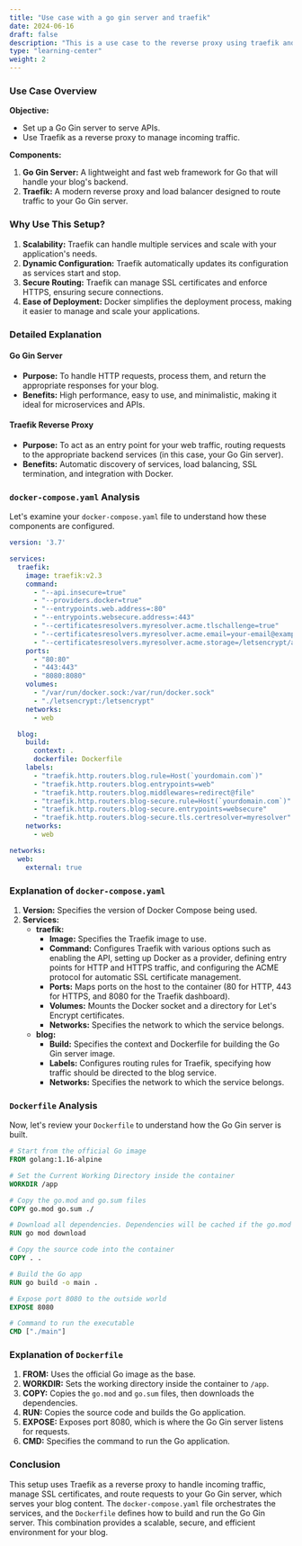 ```yaml
---
title: "Use case with a go gin server and traefik"
date: 2024-06-16
draft: false
description: "This is a use case to the reverse proxy using traefik and golang gin server using compage."
type: "learning-center"
weight: 2
---
```


### Use Case Overview

**Objective:**
- Set up a Go Gin server to serve APIs.
- Use Traefik as a reverse proxy to manage incoming traffic.

**Components:**
1. **Go Gin Server:** A lightweight and fast web framework for Go that will handle your blog's backend.
2. **Traefik:** A modern reverse proxy and load balancer designed to route traffic to your Go Gin server.

### Why Use This Setup?

1. **Scalability:** Traefik can handle multiple services and scale with your application's needs.
2. **Dynamic Configuration:** Traefik automatically updates its configuration as services start and stop.
3. **Secure Routing:** Traefik can manage SSL certificates and enforce HTTPS, ensuring secure connections.
4. **Ease of Deployment:** Docker simplifies the deployment process, making it easier to manage and scale your applications.

### Detailed Explanation

#### Go Gin Server

- **Purpose:** To handle HTTP requests, process them, and return the appropriate responses for your blog.
- **Benefits:** High performance, easy to use, and minimalistic, making it ideal for microservices and APIs.

#### Traefik Reverse Proxy

- **Purpose:** To act as an entry point for your web traffic, routing requests to the appropriate backend services (in this case, your Go Gin server).
- **Benefits:** Automatic discovery of services, load balancing, SSL termination, and integration with Docker.

### `docker-compose.yaml` Analysis

Let's examine your `docker-compose.yaml` file to understand how these components are configured.

```yaml
version: '3.7'

services:
  traefik:
    image: traefik:v2.3
    command:
      - "--api.insecure=true"
      - "--providers.docker=true"
      - "--entrypoints.web.address=:80"
      - "--entrypoints.websecure.address=:443"
      - "--certificatesresolvers.myresolver.acme.tlschallenge=true"
      - "--certificatesresolvers.myresolver.acme.email=your-email@example.com"
      - "--certificatesresolvers.myresolver.acme.storage=/letsencrypt/acme.json"
    ports:
      - "80:80"
      - "443:443"
      - "8080:8080"
    volumes:
      - "/var/run/docker.sock:/var/run/docker.sock"
      - "./letsencrypt:/letsencrypt"
    networks:
      - web

  blog:
    build:
      context: .
      dockerfile: Dockerfile
    labels:
      - "traefik.http.routers.blog.rule=Host(`yourdomain.com`)"
      - "traefik.http.routers.blog.entrypoints=web"
      - "traefik.http.routers.blog.middlewares=redirect@file"
      - "traefik.http.routers.blog-secure.rule=Host(`yourdomain.com`)"
      - "traefik.http.routers.blog-secure.entrypoints=websecure"
      - "traefik.http.routers.blog-secure.tls.certresolver=myresolver"
    networks:
      - web

networks:
  web:
    external: true
```

### Explanation of `docker-compose.yaml`

1. **Version:** Specifies the version of Docker Compose being used.
2. **Services:**
   - **traefik:**
     - **Image:** Specifies the Traefik image to use.
     - **Command:** Configures Traefik with various options such as enabling the API, setting up Docker as a provider, defining entry points for HTTP and HTTPS traffic, and configuring the ACME protocol for automatic SSL certificate management.
     - **Ports:** Maps ports on the host to the container (80 for HTTP, 443 for HTTPS, and 8080 for the Traefik dashboard).
     - **Volumes:** Mounts the Docker socket and a directory for Let's Encrypt certificates.
     - **Networks:** Specifies the network to which the service belongs.
   - **blog:**
     - **Build:** Specifies the context and Dockerfile for building the Go Gin server image.
     - **Labels:** Configures routing rules for Traefik, specifying how traffic should be directed to the blog service.
     - **Networks:** Specifies the network to which the service belongs.

### `Dockerfile` Analysis

Now, let's review your `Dockerfile` to understand how the Go Gin server is built.

```Dockerfile
# Start from the official Go image
FROM golang:1.16-alpine

# Set the Current Working Directory inside the container
WORKDIR /app

# Copy the go.mod and go.sum files
COPY go.mod go.sum ./

# Download all dependencies. Dependencies will be cached if the go.mod and go.sum files are not changed
RUN go mod download

# Copy the source code into the container
COPY . .

# Build the Go app
RUN go build -o main .

# Expose port 8080 to the outside world
EXPOSE 8080

# Command to run the executable
CMD ["./main"]
```

### Explanation of `Dockerfile`

1. **FROM:** Uses the official Go image as the base.
2. **WORKDIR:** Sets the working directory inside the container to `/app`.
3. **COPY:** Copies the `go.mod` and `go.sum` files, then downloads the dependencies.
4. **RUN:** Copies the source code and builds the Go application.
5. **EXPOSE:** Exposes port 8080, which is where the Go Gin server listens for requests.
6. **CMD:** Specifies the command to run the Go application.

### Conclusion

This setup uses Traefik as a reverse proxy to handle incoming traffic, manage SSL certificates, and route requests to your Go Gin server, which serves your blog content. The `docker-compose.yaml` file orchestrates the services, and the `Dockerfile` defines how to build and run the Go Gin server. This combination provides a scalable, secure, and efficient environment for your blog.